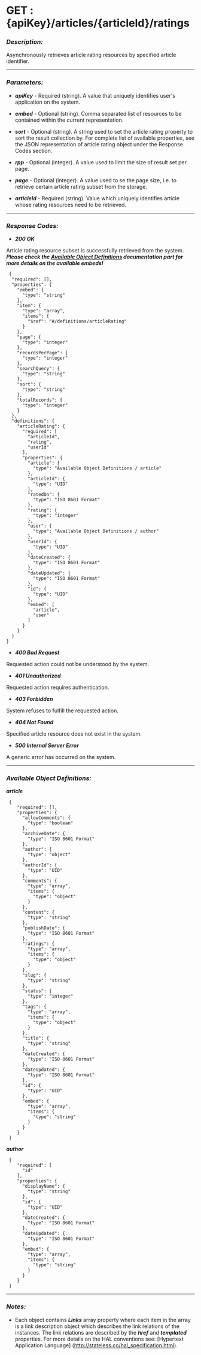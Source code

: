 
# GET : {apiKey}/articles/{articleId}/ratings 

### *Description:* 
Asynchronously retrieves article rating resources by specified article identifier. 



* * *
### *Parameters:*


- ***apiKey*** - Required (string). A value that uniquely identifies user&#39;s application on the system. 


- ***embed*** - Optional (string). Comma separated list of resources to be contained within the current representation. 


- ***sort*** - Optional (string). A string used to set the article rating property to sort the result collection by. For complete list of
            available properties, see the JSON representation of article rating object under the Response Codes section. 


- ***rpp*** - Optional (integer). A value used to limit the size of result set per page. 


- ***page*** - Optional (integer). A value used to se the page size, i.e. to retrieve certain article rating subset from the storage. 


- ***articleId*** - Required (string). Value which uniquely identifies article whose rating resources need to be retrieved. 


* * *
### *Response Codes:*


- ***200  OK*** 

 Article rating resource subset is successfully retrieved from the system. 
 ***Please check the [Available Object Definitions](#available-object-definitions) documentation part for more details on the available embeds!*** 

```
 {
  "required": [],
  "properties": {
    "embed": {
      "type": "string"
    },
    "item": {
      "type": "array",
      "items": {
        "$ref": "#/definitions/articleRating"
      }
    },
    "page": {
      "type": "integer"
    },
    "recordsPerPage": {
      "type": "integer"
    },
    "searchQuery": {
      "type": "string"
    },
    "sort": {
      "type": "string"
    },
    "totalRecords": {
      "type": "integer"
    }
  },
  "definitions": {
    "articleRating": {
      "required": [
        "articleId",
        "rating",
        "userId"
      ],
      "properties": {
        "article": {
          "type": "Available Object Definitions / article"
        },
        "articleId": {
          "type": "UID"
        },
        "ratedOn": {
          "type": "ISO 8601 Format"
        },
        "rating": {
          "type": "integer"
        },
        "user": {
          "type": "Available Object Definitions / author"
        },
        "userId": {
          "type": "UID"
        },
        "dateCreated": {
          "type": "ISO 8601 Format"
        },
        "dateUpdated": {
          "type": "ISO 8601 Format"
        },
        "id": {
          "type": "UID"
        },
        "embed": [
          "article",
          "user"
        ]
      }
    }
  }
} 

```

- ***400  Bad Request*** 

 Requested action could not be understood by the system. 


- ***401  Unauthorized*** 

 Requested action requires authentication. 


- ***403  Forbidden*** 

 System refuses to fulfill the requested action. 


- ***404  Not Found*** 

 Specified article resource does not exist in the system. 


- ***500  Internal Server Error*** 

 A generic error has occurred on the system. 



* * *
### *Available Object Definitions:*

***article***

```
 {
    "required": [],
    "properties": {
      "allowComments": {
        "type": "boolean"
      },
      "archiveDate": {
        "type": "ISO 8601 Format"
      },
      "author": {
        "type": "object"
      },
      "authorId": {
        "type": "UID"
      },
      "comments": {
        "type": "array",
        "items": {
          "type": "object"
        }
      },
      "content": {
        "type": "string"
      },
      "publishDate": {
        "type": "ISO 8601 Format"
      },
      "ratings": {
        "type": "array",
        "items": {
          "type": "object"
        }
      },
      "slug": {
        "type": "string"
      },
      "status": {
        "type": "integer"
      },
      "tags": {
        "type": "array",
        "items": {
          "type": "object"
        }
      },
      "title": {
        "type": "string"
      },
      "dateCreated": {
        "type": "ISO 8601 Format"
      },
      "dateUpdated": {
        "type": "ISO 8601 Format"
      },
      "id": {
        "type": "UID"
      },
      "embed": {
        "type": "array",
        "items": {
          "type": "string"
        }
      }
    }
 }
```
***author***

```
 {
    "required": [
      "id"
    ],
    "properties": {
      "displayName": {
        "type": "string"
      },
      "id": {
        "type": "UID"
      },
      "dateCreated": {
        "type": "ISO 8601 Format"
      },
      "dateUpdated": {
        "type": "ISO 8601 Format"
      },
      "embed": {
        "type": "array",
        "items": {
          "type": "string"
        }
      }
    }
 }
```
* * *
### *Notes:* 
- Each object contains ***Links*** array property where each item in the array is a link description object which describes the link relations of the instances. The link relations are described by the ***href*** and ***templated*** properties. For more details on the HAL conventions see: [Hypertext Application Language] (http://stateless.co/hal_specification.html).

